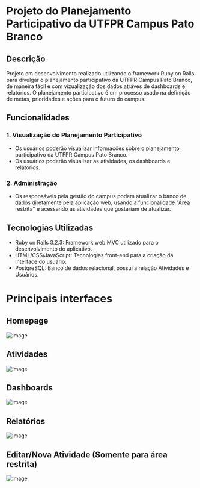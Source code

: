 # Projeto do Planejamento Participativo da UTFPR Campus Pato Branco

## Descrição
Projeto em desenvolvimento realizado utilizando o framework Ruby on Rails para divulgar o planejamento participativo da UTFPR Campus Pato Branco, de maneira fácil e com vizualização dos dados atráves de dashboards e relatórios. O planejamento participativo é um processo usado na definição de metas, prioridades e ações para o futuro do campus.

## Funcionalidades

### 1. Visualização do Planejamento Participativo
   - Os usuários poderão visualizar informações sobre o planejamento participativo da UTFPR Campus Pato Branco.
   - Os usuários poderão visualizar as atividades, os dashboards e relatórios.

### 2. Administração
   - Os responsáveis pela gestão do campus podem atualizar o banco de dados diretamente pela aplicação web, usando a funcionalidade "Área restrita" e acessando as atividades que gostariam de atualizar. 

## Tecnologias Utilizadas
- Ruby on Rails 3.2.3: Framework web MVC utilizado para o desenvolvimento do aplicativo.
- HTML/CSS/JavaScript: Tecnologias front-end para a criação da interface do usuário.
- PostgreSQL: Banco de dados relacional, possui a relação Atividades e Usuários.

# Principais interfaces

## Homepage
![image](https://github.com/ThassiAmorim/Planejamento-Participativo-UTFPR/assets/62359485/2ed3971d-14c6-4a4f-8324-d4ec08214f52)

## Atividades
![image](https://github.com/ThassiAmorim/Planejamento-Participativo-UTFPR/assets/62359485/7ff7fd3a-20c5-43bb-b7c2-2f7fba53d88d)

## Dashboards
![image](https://github.com/ThassiAmorim/Planejamento-Participativo-UTFPR/assets/62359485/2c221be4-2dd4-4026-9958-31f74cf28691)

## Relatórios
![image](https://github.com/ThassiAmorim/Planejamento-Participativo-UTFPR/assets/62359485/9eca9728-9608-4f16-911e-3debfd785fdb)

## Editar/Nova Atividade (Somente para área restrita)
![image](https://github.com/ThassiAmorim/Planejamento-Participativo-UTFPR/assets/62359485/035e1e5d-3db9-4b06-9b50-819374632ce4)


